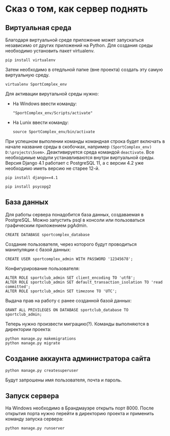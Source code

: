 # Сказ о том, как сервер поднять


## Виртуальная среда
Благодаря виртуальной среде приложение может запускаться независимо от других приложений на Python.
Для создания среды необходимо установить пакет virtualenv.
``` 
pip install virtualenv
```
Затем необходимо в отедльной папке (вне проекта) создать эту самую виртуальную среду.
```
virtualenv SportComplex_env
```
Для активации вирутальной среды нужно:
- На Windows ввести команду:
    ```
    "SportComplex_env/Scripts/activate"
    ```
- На Lunix ввести команду:
    ```
    source SportComplex_env/bin/activate
    ```
При успешном выполении команды командная строка будет включать в начале название среды в скобочках, например `(SportComplex_env) D:\projects\5sem>`. Деактивируется среда командой `deactivate`.
Все необходимые модули устанавливаются внутри виртуальной среды. Версия Django 4.1 работает с PostgreSQL 11, а с версии 4.2 уже необходимо иметь версию не старее 12-й.
```
pip install django==4.1
```
```
pip install psycopg2
```

## База данных
Для работы сервера понадобится база данных, создаваемая в PostgreSQL. Можно запустить psql в консоли или пользоваться графическим приложением pgAdmin.
```
CREATE DATABASE sportcomplex_database
```
Создание пользователя, через которого будут проводиться манипуляции с базой данных:
```
CREATE USER sportcomplex_admin WITH PASSWORD '12345678';
```
Конфигурирование пользователя:
```
ALTER ROLE sportclub_admin SET client_encoding TO 'utf8';
ALTER ROLE sportclub_admin SET default_transaction_isolation TO 'read committed';
ALTER ROLE sportclub_admin SET timezone TO 'UTC';
```
Выдача прав на работу с ранее созданной базой данных:
```
GRANT ALL PRIVILEGES ON DATABASE sportclub_database TO sportclub_admin;
```
Теперь нужно произвести миграцию(?). Команды выполняются в директории проекта:
```
python manage.py makemigrations
python manage.py migrate
```
## Создание аккаунта администратора сайта
```
python manage.py createsuperuser
```
Будут запрошены имя пользователя, почта и пароль.

## Запуск сервера
На Windows необходимо в Брандмауэре открыть порт 8000. После открытия порта нужно перейти в директорию проекта и применить команду запуска сервера:
```
python manage.py runserver
```
